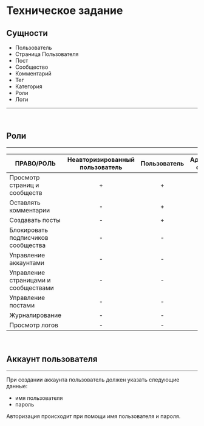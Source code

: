 # Техническое задание
## Сущности
- Пользователь
- Страница Пользователя
- Пост
- Сообщество
- Комментарий
- Тег
- Категория
- Роли
- Логи
---
<br>

## Роли
---
| ПРАВО/РОЛЬ | Неавторизированный пользователь | Пользователь | Администратор сообщества | Модератор | Администратор |
|---|:---:|:---:|:---:|:---:|:---:|
| Просмотр страниц и сообществ | + | + | + | + | + |
| Оставлять комментарии	| - | + | + | - | - |
| Создавать посты | - | + | + | - | - |
| Блокировать подписчиков сообщества 	| - | - | + | + | + |
| Управление аккаунтами | - | - | - | - | + |
| Управление страницами и сообществами | - | - | - | - | + |
| Управление постами | - | - | - | + | - |
| Журналирование | - | - | - | + | + |
| Просмотр логов | - | - | - | + | + |


<br>

## Аккаунт пользователя
---
При создании аккаунта пользователь должен указать следующие данные:
- имя пользователя
- пароль

Авторизация происходит при помощи имя пользователя и пароля.